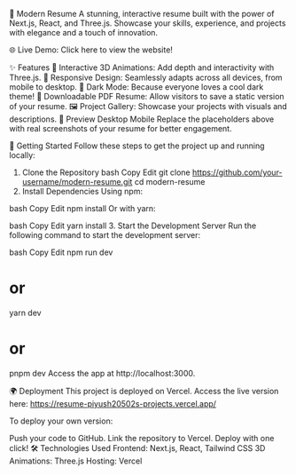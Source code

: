 🚀 Modern Resume
A stunning, interactive resume built with the power of Next.js, React, and Three.js. Showcase your skills, experience, and projects with elegance and a touch of innovation.

🌐 Live Demo: Click here to view the website!

✨ Features
🌌 Interactive 3D Animations: Add depth and interactivity with Three.js.
📱 Responsive Design: Seamlessly adapts across all devices, from mobile to desktop.
🌙 Dark Mode: Because everyone loves a cool dark theme!
📄 Downloadable PDF Resume: Allow visitors to save a static version of your resume.
🖼️ Project Gallery: Showcase your projects with visuals and descriptions.
📸 Preview
Desktop	Mobile
Replace the placeholders above with real screenshots of your resume for better engagement.

🚀 Getting Started
Follow these steps to get the project up and running locally:

1. Clone the Repository
bash
Copy
Edit
git clone https://github.com/your-username/modern-resume.git
cd modern-resume
2. Install Dependencies
Using npm:

bash
Copy
Edit
npm install
Or with yarn:

bash
Copy
Edit
yarn install
3. Start the Development Server
Run the following command to start the development server:

bash
Copy
Edit
npm run dev
# or
yarn dev
# or
pnpm dev
Access the app at http://localhost:3000.

🌍 Deployment
This project is deployed on Vercel. Access the live version here:
https://resume-piyush20502s-projects.vercel.app/

To deploy your own version:

Push your code to GitHub.
Link the repository to Vercel.
Deploy with one click!
🛠️ Technologies Used
Frontend: Next.js, React, Tailwind CSS
3D Animations: Three.js
Hosting: Vercel
